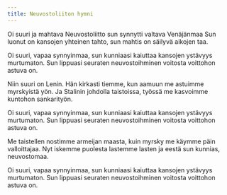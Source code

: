 ```yaml
---
title: Neuvostoliiton hymni
---
```


Oi suuri ja mahtava Neuvostoliitto
sun synnytti valtava Venäjänmaa
Sun luonut on kansojen yhteinen tahto,
sun mahtis on säilyvä aikojen taa.

Oi suuri, vapaa synnyinmaa,
sun kunniaasi kaiuttaa
kansojen ystävyys murtumaton.
Sun lippuasi seuraten
neuvostoihminen
voitosta voittohon astuva on.

Niin suuri on Lenin. Hän kirkasti tiemme,
kun aamuun me astuimme myrskyistä yön.
Ja Stalinin johdolla taistoissa, työssä
me kasvoimme kuntohon sankarityön.

Oi suuri, vapaa synnyinmaa,
sun kunniaasi kaiuttaa
kansojen ystävyys murtumaton.
Sun lippuasi seuraten
neuvostoihminen
voitosta voittohon astuva on.

Me taistellen nostimme armeijan maasta,
kuin myrsky me käymme päin valloittajaa.
Nyt iskemme puolesta lastemme lasten
ja eestä sun kunnias, neuvostomaa.

Oi suuri, vapaa synnyinmaa,
sun kunniaasi kaiuttaa
kansojen ystävyys murtumaton.
Sun lippuasi seuraten
neuvostoihminen
voitosta voittohon astuva on.
